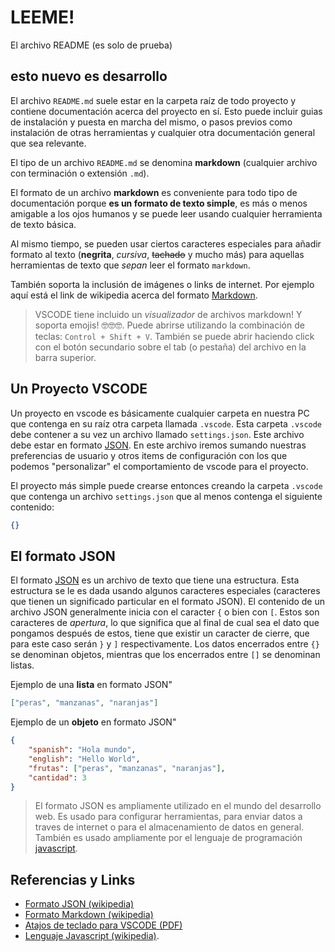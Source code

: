LEEME!
======

El archivo README (es solo de prueba)

esto nuevo es desarrollo 
------------------

El archivo `README.md` suele estar en la carpeta raíz de todo proyecto y contiene documentación acerca del proyecto en sí. Esto puede incluir guias de instalación y puesta en marcha del mismo, o pasos previos como instalación de otras herramientas y cualquier otra documentación general que sea relevante.

El tipo de un archivo `README.md` se denomina **markdown** (cualquier archivo con terminación o extensión `.md`).

El formato de un archivo **markdown** es conveniente para todo tipo de documentación porque **es un formato de texto simple**, es más o menos amigable a los ojos humanos y se puede leer usando cualquier herramienta de texto básica.

Al mismo tiempo, se pueden usar ciertos caracteres especiales para añadir formato al texto (**negrita**, *cursiva*, ~~tachado~~ y mucho más) para aquellas herramientas de texto que _sepan_ leer el formato `markdown`.

También soporta la inclusión de imágenes o links de internet. Por ejemplo aquí está el link de wikipedia acerca del formato [Markdown](https://es.wikipedia.org/wiki/Markdown).

> VSCODE tiene incluido un _visualizador_ de archivos markdown! Y soporta emojis! 🤓🤓🤓. Puede abrirse utilizando la combinación de teclas: `Control + Shift + V`. También se puede abrir haciendo click con el botón secundario sobre el tab (o pestaña) del archivo en la barra superior.


Un Proyecto VSCODE
------------------

Un proyecto en vscode es básicamente cualquier carpeta en nuestra PC que contenga en su raíz otra carpeta llamada `.vscode`. Esta carpeta `.vscode` debe contener a su vez un archivo llamado `settings.json`. Este archivo debe estar en formato [JSON](https://es.wikipedia.org/wiki/JSON). En este archivo iremos sumando nuestras preferencias de usuario y otros items de configuración con los que podemos "personalizar" el comportamiento de vscode para el proyecto.


El proyecto más simple puede crearse entonces creando la carpeta `.vscode` que contenga un archivo `settings.json` que al menos contenga el siguiente contenido:

```json
{}
```

El formato JSON
---------------
El formato [JSON](https://es.wikipedia.org/wiki/JSON) es un archivo de texto que tiene una estructura. Esta estructura se le es dada usando algunos caracteres especiales (caracteres que tienen un significado particular en el formato JSON). El contenido de un archivo JSON generalmente inicia con el caracter `{` o bien con `[`. Estos son caracteres de _apertura_, lo que significa que al final de cual sea el dato que pongamos después de estos, tiene que existir un caracter de cierre, que para este caso serán `}` y `]` respectivamente. Los datos encerrados entre `{}` se denominan objetos, mientras que los encerrados entre `[]` se denominan listas.

Ejemplo de una **lista** en formato JSON"
```json
["peras", "manzanas", "naranjas"]
```

Ejemplo de un **objeto** en formato JSON"
```json
{
    "spanish": "Hola mundo",
    "english": "Hello World",
    "frutas": ["peras", "manzanas", "naranjas"],
    "cantidad": 3
}
```

> El formato JSON es ampliamente utilizado en el mundo del desarrollo web. Es usado para configurar herramientas, para enviar datos a traves de internet o para el almacenamiento de datos en general. También es usado ampliamente por el lenguaje de programación [javascript](https://es.wikipedia.org/wiki/JavaScript).

## Referencias y Links

- [Formato JSON (wikipedia)](https://es.wikipedia.org/wiki/JSON)
- [Formato Markdown (wikipedia)](https://es.wikipedia.org/wiki/Markdown)
- [Atajos de teclado para VSCODE (PDF)](https://code.visualstudio.com/shortcuts/keyboard-shortcuts-windows.pdf)
- [Lenguaje Javascript (wikipedia)](https://es.wikipedia.org/wiki/JavaScript).